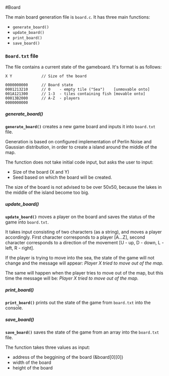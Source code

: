 #Board

The main board generation file is `board.c`. It has three main functions:
 - `generate_board()`
 - `update_board()`
 - `print_board()`
 - `save_board()`

### `Board.txt` file

The file contains a current state of the gameboard. It's format is as follows:

```
X Y             // Size of the board

0000000000      // Board state
0001213210      // 0    - empty tile ("Sea")    [unmovable onto]
001A121300      // 1-3  - tiles containing fish [movable onto]
00013B2000      // A-Z  - players
0000000000
```

##### generate_board()

**`generate_board()`** creates a new game board and inputs it into `board.txt` file.

Generation is based on configured implementation of Perlin Noise and Gaussian distribution, in order to create a island around the middle of the map.

The function does not take initial code input, but asks the user to input:
 - Size of the board (X and Y) 
 - Seed based on which the board will be created.

The size of the board is not advised to be over 50x50, because the lakes in the middle of the island become too big.

##### update_board()

**`update_board()`** moves a player on the board and saves the status of the game into `board.txt`.

It takes input consisting of two characters (as a string), and moves a player accordingly. First character corresponds to a player [A...Z], second character corresponds to a direction of the movement [U - up, D - down, L - left, R - right].

If the player is trying to move into the sea, the state of the game will not change and the message will appear: *Player X tried to move out of the map.*

The same will happen when the player tries to move out of the map, but this time the message will be: *Player X tried to move out of the map.* 

##### print_board()

**`print_board()`** prints out the state of the game from `board.txt` into the console.

##### save_board()

**`save_board()`** saves the state of the game from an array into the `board.txt` file.

The function takes three values as input:
 - address of the beggining of the board (&board[0][0])
 - width of the board
 - height of the board
